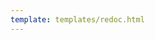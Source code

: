 ```yaml
---
template: templates/redoc.html
---
```


<redoc spec-url="../../../apis/organization-apis/restapis/validation-rules.yaml"></redoc>
